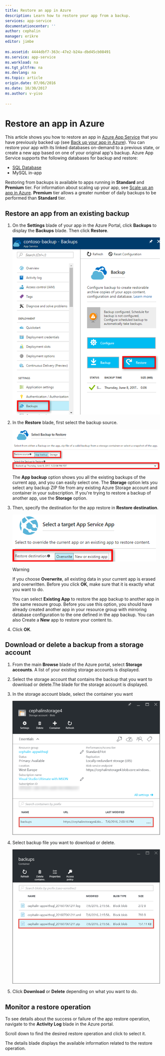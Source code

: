 ```yaml
---
title: Restore an app in Azure
description: Learn how to restore your app from a backup.
services: app-service
documentationcenter: ''
author: cephalin
manager: erikre
editor: jimbe

ms.assetid: 4444dbf7-363c-47e2-b24a-dbd45cb08491
ms.service: app-service
ms.workload: na
ms.tgt_pltfrm: na
ms.devlang: na
ms.topic: article
origin.date: 07/06/2016
ms.date: 10/30/2017
ms.author: v-yiso

---
```

# Restore an app in Azure
This article shows you how to restore an app in [Azure App Service](../app-service/app-service-web-overview.md)
that you have previously backed up (see [Back up your app in Azure](web-sites-backup.md)). You can restore your app
with its linked databases on-demand to a previous state, or create a new app based on one of
your original app's backup. Azure App Service supports the following databases for backup and restore:
- [SQL Database](https://www.azure.cn/home/features/sql-database/)
- MySQL in-app

Restoring from backups is available to apps running in **Standard** and **Premium** tier. For information about scaling
up your app, see [Scale up an app in Azure](web-sites-scale.md). **Premium** tier allows a greater number of daily
backups to be performed than **Standard** tier.

<a name="PreviousBackup"></a>

## Restore an app from an existing backup
1. On the **Settings** blade of your app in the Azure Portal, click **Backups** to display the **Backups** blade. Then click **Restore**.

    ![Choose restore now][ChooseRestoreNow]
2. In the **Restore** blade, first select the backup source.

    ![](./media/web-sites-restore/021ChooseSource1.png)

    The **App backup** option shows you all the existing backups of the current app, and you can easily select one.
    The **Storage** option lets you select any backup ZIP file from any existing Azure Storage account and container in your subscription.
    If you're trying to restore a backup of another app, use the **Storage** option.
3. Then, specify the destination for the app restore in **Restore destination**.

    ![](./media/web-sites-restore/022ChooseDestination1.png)

   > [!WARNING]
   > If you choose **Overwrite**, all existing data in your current app is erased and overwritten. Before you click **OK**,
   > make sure that it is exactly what you want to do.
   > 
   > 

    You can select **Existing App** to restore the app backup to another app in the same resoure group. Before you use this option, you should have already created another app in your resource group with mirroring database configuration to the one defined in the app backup. You can also Create a **New** app to restore your content to.

4. Click **OK**.

<a name="StorageAccount"></a>

## Download or delete a backup from a storage account
1. From the main **Browse** blade of the Azure portal, select **Storage accounts**. A list of your existing storage accounts is displayed.
2. Select the storage account that contains the backup that you want to download or delete.The blade for the storage account is displayed.
3. In the storage account blade, select the container you want

    ![View Containers][ViewContainers]
4. Select backup file you want to download or delete.

    ![ViewContainers](./media/web-sites-restore/03ViewFiles.png)
5. Click **Download** or **Delete** depending on what you want to do.  

<a name="OperationLogs"></a>

## Monitor a restore operation
To see details about the success or failure of the app restore operation, navigate to the **Activity Log** blade in the Azure portal.  

Scroll down to find the desired restore operation and click to select it.

The details blade displays the available information related to the restore operation.

<!-- ## Next Steps
You can backup and restore App Service apps using REST API. -->


<!-- IMAGES -->
[ChooseRestoreNow]: ./media/web-sites-restore/02ChooseRestoreNow1.png
[ViewContainers]: ./media/web-sites-restore/03ViewContainers.png
